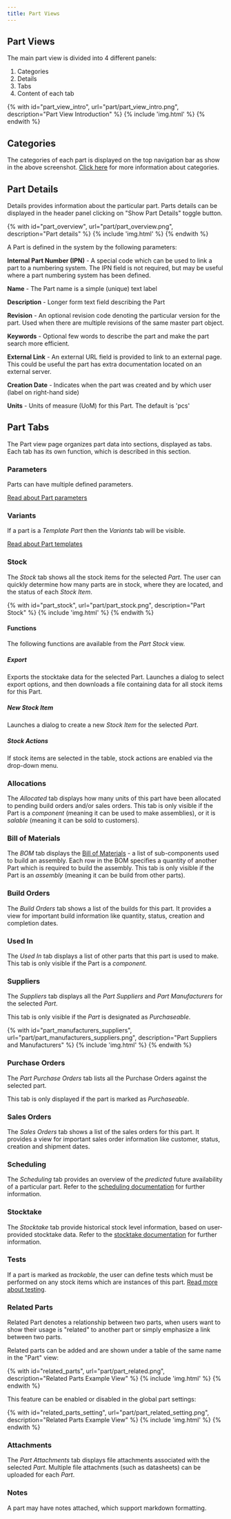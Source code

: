 ```yaml
---
title: Part Views
---
```


## Part Views

The main part view is divided into 4 different panels:

1. Categories
2. Details
3. Tabs
4. Content of each tab

{% with id="part_view_intro", url="part/part_view_intro.png", description="Part View Introduction" %}
{% include 'img.html' %}
{% endwith %}
<p></p>

## Categories

The categories of each part is displayed on the top navigation bar as show in the above screenshot.
[Click here](./part.md#part-category) for more information about categories.

## Part Details

Details provides information about the particular part. Parts details can be displayed in the header panel clicking on "Show Part Details" toggle button.

{% with id="part_overview", url="part/part_overview.png", description="Part details" %}
{% include 'img.html' %}
{% endwith %}
<p></p>

A Part is defined in the system by the following parameters:

**Internal Part Number (IPN)** - A special code which can be used to link a part to a numbering system. The IPN field is not required, but may be useful where a part numbering system has been defined.

**Name** - The Part name is a simple (unique) text label

**Description** - Longer form text field describing the Part

**Revision** - An optional revision code denoting the particular version for the part. Used when there are multiple revisions of the same master part object.

**Keywords** - Optional few words to describe the part and make the part search more efficient.

**External Link** - An external URL field is provided to link to an external page. This could be useful the part has extra documentation located on an external server.

**Creation Date** - Indicates when the part was created and by which user (label on right-hand side)

**Units** - Units of measure (UoM) for this Part. The default is 'pcs'

## Part Tabs

The Part view page organizes part data into sections, displayed as tabs. Each tab has its own function, which is described in this section.

### Parameters

Parts can have multiple defined parameters.

[Read about Part parameters](./parameter.md)

### Variants

If a part is a *Template Part* then the *Variants* tab will be visible.

[Read about Part templates](./template.md)

### Stock

The *Stock* tab shows all the stock items for the selected *Part*. The user can quickly determine how many parts are in stock, where they are located, and the status of each *Stock Item*.

{% with id="part_stock", url="part/part_stock.png", description="Part Stock" %}
{% include 'img.html' %}
{% endwith %}

#### Functions

The following functions are available from the *Part Stock* view.

##### Export

Exports the stocktake data for the selected Part. Launches a dialog to select export options, and then downloads a file containing data for all stock items for this Part.

##### New Stock Item

Launches a dialog to create a new *Stock Item* for the selected *Part*.

##### Stock Actions

If stock items are selected in the table, stock actions are enabled via the drop-down menu.

### Allocations

The *Allocated* tab displays how many units of this part have been allocated to pending build orders and/or sales orders. This tab is only visible if the Part is a *component* (meaning it can be used to make assemblies), or it is *salable* (meaning it can be sold to customers).

### Bill of Materials

The *BOM* tab displays the [Bill of Materials](../build/bom.md) - a list of sub-components used to build an assembly. Each row in the BOM specifies a quantity of another Part which is required to build the assembly. This tab is only visible if the Part is an *assembly* (meaning it can be build from other parts).

### Build Orders

The *Build Orders* tab shows a list of the builds for this part. It provides a view for important build information like quantity, status, creation and completion dates.

### Used In

The *Used In* tab displays a list of other parts that this part is used to make. This tab is only visible if the Part is a *component*.

### Suppliers

The *Suppliers* tab displays all the *Part Suppliers* and *Part Manufacturers* for the selected *Part*.

This tab is only visible if the *Part* is designated as *Purchaseable*.

{% with id="part_manufacturers_suppliers", url="part/part_manufacturers_suppliers.png", description="Part Suppliers and Manufacturers" %}
{% include 'img.html' %}
{% endwith %}

### Purchase Orders

The *Part Purchase Orders* tab lists all the Purchase Orders against the selected part.

This tab is only displayed if the part is marked as *Purchaseable*.

### Sales Orders

The *Sales Orders* tab shows a list of the sales orders for this part. It provides a view for important sales order information like customer, status, creation and shipment dates.

### Scheduling

The *Scheduling* tab provides an overview of the *predicted* future availability of a particular part. Refer to the [scheduling documentation](./scheduling.md) for further information.

### Stocktake

The *Stocktake* tab provide historical stock level information, based on user-provided stocktake data. Refer to the [stocktake documentation](./stocktake.md) for further information.

### Tests

If a part is marked as *trackable*, the user can define tests which must be performed on any stock items which are instances of this part. [Read more about testing](./test.md).

### Related Parts

Related Part denotes a relationship between two parts, when users want to show their usage is "related" to another part or simply emphasize a link between two parts.

Related parts can be added and are shown under a table of the same name in the "Part" view:

{% with id="related_parts", url="part/part_related.png", description="Related Parts Example View" %}
{% include 'img.html' %}
{% endwith %}

This feature can be enabled or disabled in the global part settings:

{% with id="related_parts_setting", url="part/part_related_setting.png", description="Related Parts Example View" %}
{% include 'img.html' %}
{% endwith %}

### Attachments

The *Part Attachments* tab displays file attachments associated with the selected *Part*. Multiple file attachments (such as datasheets) can be uploaded for each *Part*.

### Notes

A part may have notes attached, which support markdown formatting.
